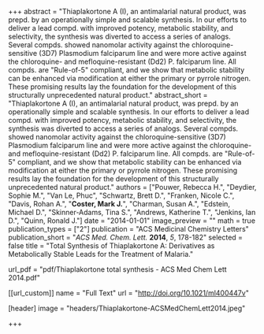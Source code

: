 +++
abstract = "Thiaplakortone A (I), an antimalarial natural product, was prepd. by an operationally simple and scalable synthesis.  In our efforts to deliver a lead compd. with improved potency, metabolic stability, and selectivity, the synthesis was diverted to access a series of analogs.  Several compds. showed nanomolar activity against the chloroquine-sensitive (3D7) Plasmodium falciparum line and were more active against the chloroquine- and mefloquine-resistant (Dd2) P. falciparum line.  All compds. are \"Rule-of-5\" compliant, and we show that metabolic stability can be enhanced via modification at either the primary or pyrrole nitrogen.  These promising results lay the foundation for the development of this structurally unprecedented natural product."
abstract_short = "Thiaplakortone A (I), an antimalarial natural product, was prepd. by an operationally simple and scalable synthesis.  In our efforts to deliver a lead compd. with improved potency, metabolic stability, and selectivity, the synthesis was diverted to access a series of analogs.  Several compds. showed nanomolar activity against the chloroquine-sensitive (3D7) Plasmodium falciparum line and were more active against the chloroquine- and mefloquine-resistant (Dd2) P. falciparum line.  All compds. are \"Rule-of-5\" compliant, and we show that metabolic stability can be enhanced via modification at either the primary or pyrrole nitrogen.  These promising results lay the foundation for the development of this structurally unprecedented natural product."
authors = ["Pouwer, Rebecca H.", "Deydier, Sophie M.", "Van Le, Phuc", "Schwartz, Brett D.", "Franken, Nicole C.", "Davis, Rohan A.", "**Coster, Mark J.**", "Charman, Susan A.", "Edstein, Michael D.", "Skinner-Adams, Tina S.", "Andrews, Katherine T.", "Jenkins, Ian D.", "Quinn, Ronald J."]
date = "2014-01-01"
image_preview = ""
math = true
publication_types = ["2"]
publication = "ACS Medicinal Chemistry Letters"
publication_short = "_ACS Med. Chem. Lett._ **2014**, _5_, 178-182"
selected = false
title = "Total Synthesis of Thiaplakortone A: Derivatives as Metabolically Stable Leads for the Treatment of Malaria."

url_pdf = "pdf/Thiaplakortone total synthesis - ACS Med Chem Lett 2014.pdf"

[[url_custom]]
  name = "Full Text"
  url = "http://doi.org/10.1021/ml400447v"

[header]
image = "headers/Thiaplakortone-ACSMedChemLett2014.jpeg"


+++
